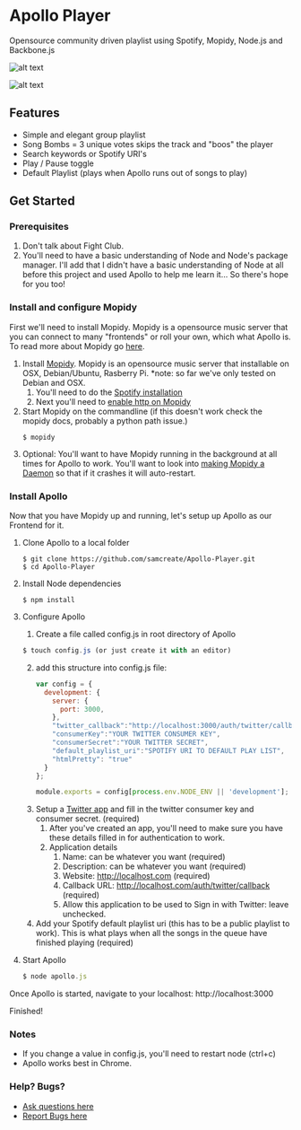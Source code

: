 # Apollo Player

Opensource community driven playlist using Spotify, Mopidy, Node.js and Backbone.js


![alt text](https://s3.amazonaws.com/uploads.hipchat.com/24388/138929/xVFWu0fql1hJEkz/output_EfMMwh.gif "Apollo Demo")


![alt text](https://s3.amazonaws.com/uploads.hipchat.com/24388/138929/6pSihkoZfc3MthL/apollo_mobile.png "Apollo Demo Mobile")

## Features

- Simple and elegant group playlist
- Song Bombs =  3 unique votes skips the track and "boos" the player
- Search keywords or Spotify URI's
- Play / Pause toggle 
- Default Playlist (plays when Apollo runs out of songs to play)

## Get Started

### Prerequisites
1. Don't talk about Fight Club.
2. You'll need to have a basic understanding of Node and Node's package manager. I'll add that I didn't have a basic understanding of Node at all before this project and used Apollo to help me learn it... So there's hope for you too!

### Install and configure Mopidy

First we'll need to install Mopidy. Mopidy is a opensource music server that you can connect to many "frontends" or roll your own, which what Apollo is. To read more about Mopidy go [here](http://www.mopidy.com/).

1. Install [Mopidy](http://docs.mopidy.com/en/latest/installation/). Mopidy is an opensource music server that installable on OSX, Debian/Ubuntu, Rasberry Pi. *note: so far we've only tested on Debian and OSX.
    1. You'll need to do the [Spotify installation](https://github.com/mopidy/mopidy-spotify)
    2. Next you'll need to [enable http on Mopidy](http://docs.mopidy.com/en/latest/ext/http/)
2. Start Mopidy on the commandline (if this doesn't work check the mopidy docs, probably a python path issue.)
    ```
    $ mopidy
    ```
3. Optional: You'll want to have Mopidy running in the background at all times for Apollo to work. You'll want to look into [making Mopidy a Daemon](http://www.benjaminguillet.com/blog/2013/08/16/launch-mopidy-at-login-on-os-x/) so that if it crashes it will auto-restart.

### Install Apollo

Now that you have Mopidy up and running, let's setup up Apollo as our Frontend for it.

1. Clone Apollo to a local folder
    ```
    $ git clone https://github.com/samcreate/Apollo-Player.git
    $ cd Apollo-Player
    ```
2. Install Node dependencies 
    ```
    $ npm install
    ```
3. Configure Apollo 
    1. Create a file called config.js in root directory of Apollo
    ```javascript
    $ touch config.js (or just create it with an editor)
    ```
    2. add this structure into config.js file:
        ```javascript
        var config = {
          development: {
            server: {
              port: 3000,
            },
            "twitter_callback":"http://localhost:3000/auth/twitter/callback",
            "consumerKey":"YOUR TWITTER CONSUMER KEY",
            "consumerSecret":"YOUR TWITTER SECRET",
            "default_playlist_uri":"SPOTIFY URI TO DEFAULT PLAY LIST",
            "htmlPretty": "true"
          }
        };
        
        module.exports = config[process.env.NODE_ENV || 'development'];
        ```
    3. Setup a [Twitter app](https://apps.twitter.com/) and fill in the twitter consumer key and consumer secret. (required)
        1. After you've created an app, you'll need to make sure you have these details filled in for authentication to work.
        2. Application details
            1. Name: can be whatever you want (required)
            2. Description: can be whatever you want (required)
            3. Website: http://localhost.com  (required)
            3. Callback URL: http://localhost.com/auth/twitter/callback  (required)
            4. Allow this application to be used to Sign in with Twitter: leave unchecked.
    4. Add your Spotify default playlist uri (this has to be a public playlist to work). This is what plays when all the songs in the queue have finished playing (required)

3. Start Apollo
    ```javascript
    $ node apollo.js
    ```

Once Apollo is started, navigate to your localhost: http://localhost:3000

Finished!

### Notes

- If you change a value in config.js, you'll need to restart node (ctrl+c)
- Apollo works best in Chrome.

### Help? Bugs?

- [Ask questions here](https://groups.google.com/forum/#!forum/apolloplayer)
- [Report Bugs here](https://github.com/samcreate/Apollo-Player/issues)
